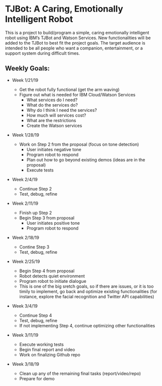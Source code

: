 # TJBot: A Caring, Emotionally Intelligent Robot

This is a project to build/program a simple, caring emotionally intelligent robot using IBM’s TJBot and Watson Services. New functionalities will be added to the TJBot to best fit the project goals. The target audience is intended to be all people who want a companion, entertainment, or a support system during difficult times.

## **Weekly Goals**:

* Week 1/21/19
  * Get the robot fully functional (get the arm waving)
  * Figure out what is needed for IBM Cloud/Watson Services
    * What services do I need?
    * What do the services do?
    * Why do I think I need the services?
    * How much will services cost?
    * What are the restrictions
    * Create the Watson services

* Week 1/28/19
  * Work on Step 2 from the proposal (focus on tone detection)
    * User initiates negative tone 
    * Program robot to respond 
    * Plan out how to go beyond existing demos (ideas are in the proposal)
    * Execute tests

* Week 2/4/19
  * Continue Step 2
  * Test, debug, refine

* Week 2/11/19
  * Finish up Step 2
  * Begin Step 3 from proposal 
    * User initiates positive tone
    * Program robot to respond

* Week 2/18/19
  * Contine Step 3
  * Test, debug, refine

* Week 2/25/19
  * Begin Step 4 from proposal
  * Robot detects quiet environment
  * Program robot to initiate dialogue
  * This is one of the big sretch goals, so if there are issues, or it is too timily to implement, go back and optimize existing functionalities (for instance, explore the facial recognition and Twitter API capabilities)

* Week 3/4/19
  * Continue Step 4
  * Test, debug, refine
  * If not implementing Step 4, continue optimizing other functionalities

* Week 3/11/19
  * Execute working tests
  * Begin final report and video
  * Work on finalizing Github repo

* Week 3/18/19
  * Clean up any of the remaining final tasks (report/video/repo)
  * Prepare for demo

